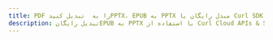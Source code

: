 ---title: PDF را به  تبدیل کنیدPPTX، EPUB به PPTX مبدل رایگان یا Curl SDKdescription: تبدیل رایگانEPUB به PPTX با استفاده از Curl Cloud APIs & SDK همچنین اسناد PDF را در Cloud ایجاد، ویرایش و رندر کنید.---